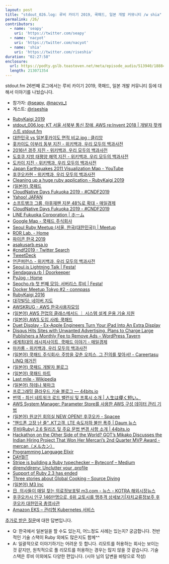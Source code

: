 ```yaml
---
layout: post
title: "stdout_026.log: 루비 카이기 2019, 쿡패드, 일본 개발 커뮤니티 /w shia"
permalink: /26/
contributors:
  - name: 'seapy'
    uri: 'https://twitter.com/seapy'
  - name: 'nacyot'
    uri: 'https://twitter.com/nacyot'
  - name: 'shia'
    uri: 'https://twitter.com/riseshia'
duration: "02:27:58"
enclosure:
  url: https://podty.gslb.toastoven.net/meta/episode_audio/513940/188843_1555696828615.mp3
  length: 213071354
---
```


stdout.fm 26번째 로그에서는 루비 카이기 2019, 쿡패드, 일본 개발 커뮤니티 등에 대해서 이야기를 나눴습니다.

* 참가자: [@seapy][sea], [@nacyo_t][nac]
* 게스트: [@riseshia][shia]

[sea]: https://twitter.com/seapy
[nac]: https://twitter.com/nacyot
[shia]: https://twitter.com/riseshia

* [RubyKaigi 2019](https://rubykaigi.org/2019)
* [stdout_006.log: KT 서울 서북부 통신 장애, AWS re:Invent 2018 \| 개발자 팟캐스트 stdout.fm](https://stdout.fm/6/)
* [대한민국 vs 일본홋카이도 면적 비교.jpg : 클리앙](https://www.clien.net/service/board/park/10851558)
* [홋카이도 이부리 동부 지진 - 위키백과, 우리 모두의 백과사전](https://ko.wikipedia.org/wiki/%ED%99%8B%EC%B9%B4%EC%9D%B4%EB%8F%84_%EC%9D%B4%EB%B6%80%EB%A6%AC_%EB%8F%99%EB%B6%80_%EC%A7%80%EC%A7%84)
* [2016년 경주 지진 - 위키백과, 우리 모두의 백과사전](https://ko.wikipedia.org/wiki/2016%EB%85%84_%EA%B2%BD%EC%A3%BC_%EC%A7%80%EC%A7%84)
* [도호쿠 지방 태평양 해역 지진 - 위키백과, 우리 모두의 백과사전](https://ko.wikipedia.org/wiki/%EB%8F%84%ED%98%B8%EC%BF%A0_%EC%A7%80%EB%B0%A9_%ED%83%9C%ED%8F%89%EC%96%91_%ED%95%B4%EC%97%AD_%EC%A7%80%EC%A7%84)
* [도카이 지진 - 위키백과, 우리 모두의 백과사전](https://ko.wikipedia.org/wiki/%EB%8F%84%EC%B9%B4%EC%9D%B4_%EC%A7%80%EC%A7%84)
* [Japan Earthquakes 2011 Visualization Map - YouTube](https://www.youtube.com/watch?v=NSBjEvPH2j4)
* [후쿠오카현 - 위키백과, 우리 모두의 백과사전](https://ko.wikipedia.org/wiki/%ED%9B%84%EC%BF%A0%EC%98%A4%EC%B9%B4%ED%98%84)
* [Cleaning up a huge ruby application - RubyKaigi 2019](https://rubykaigi.org/2019/presentations/riseshia.html#apr20)
* [(일본어) 쿡패드](https://cookpad.com/)
* [CloudNative Days Fukuoka 2019 - #CNDF2019](https://cloudnativedays.jp/cndf2019/)
* [Yahoo! JAPAN](https://www.yahoo.co.jp/)
* [소프트뱅크 그룹, 야후재팬 지분 48%로 확대 - 매일경제](https://www.mk.co.kr/news/economy/view/2018/07/433696/)
* [CloudNative Days Fukuoka 2019 - #CNDF2019](https://cloudnativedays.jp/cndf2019/)
* [LINE Fukuoka Corporation \| ホーム](https://linefukuoka.co.jp/ja/)
* [Google Map - 쿡패드 주식회사](https://goo.gl/maps/bDbELSw9QuUbZvMw7)
* [Seoul Ruby Meetup (서울, 한국(대한민국)) \| Meetup](https://www.meetup.com/ko-KR/Seoul-Ruby-Meetup/)
* [ROR Lab. - Home](https://www.facebook.com/rubyonrailslab/)
* [파이콘 한국 2019](https://www.pycon.kr/)
* [asakusarb.esa.io](https://asakusarb.esa.io/)
* [#cndf2019 - Twitter Search](https://twitter.com/search?f=tweets&vertical=default&q=%23cndf2019&src=typd)
* [TweetDeck](https://tweetdeck.twitter.com/)
* [언콘퍼런스 - 위키백과, 우리 모두의 백과사전](https://ko.wikipedia.org/wiki/%EC%96%B8%EC%BD%98%ED%8D%BC%EB%9F%B0%EC%8A%A4)
* [Seoul.js Lightning Talk \| Festa!](https://festa.io/events/49)
* [Sendagaya.rb \| Doorkeeper](https://sendagayarb.doorkeeper.jp/)
* [PyJog - Home](https://www.facebook.com/pyjog/)
* [Seocho.rb 첫 번째 모임: 서버리스 루비 \| Festa!](https://festa.io/events/183)
* [Docker Meetup Tokyo #2 - connpass](https://dockerjp.connpass.com/event/5640/)
* [RubyKaigi 2016](https://rubykaigi.org/2016/)
* [대각빌딩: 네이버 지도](http://map.naver.com/local/siteview.nhn?code=18772593)
* [AWSKRUG - AWS 한국사용자모임](https://awskrug.github.io/index.html)
* [(일본어) AWS 전업의 클래스메서드 ｜ 시스템 설계 운용 기술 지원](https://classmethod.jp/)
* [(일본어) AWS 도입 사례: 쿡패드](https://aws.amazon.com/jp/solutions/case-studies/cookpad/)
* [Duet Display - Ex-Apple Engineers Turn Your iPad Into An Extra Display](https://www.duetdisplay.com/)
* [Disqus Hits Sites with Unwanted Advertising, Plans to Charge Large Publishers a Monthly Fee to Remove Ads – WordPress Tavern](https://wptavern.com/disqus-hits-sites-with-unwanted-advertising-plans-to-charge-large-publishers-a-monthly-fee-to-remove-ads)
* [세계최대의 레시피사이트, 쿡패드 이야기 - 매일경제](https://www.mk.co.kr/news/business/view/2014/08/1111627/)
* [마카롱 - 위키백과, 우리 모두의 백과사전](https://ko.wikipedia.org/wiki/%EB%A7%88%EC%B9%B4%EB%A1%B1)
* [(일본어) 쿡패드 주식회사: 주방을 갖춘 오피스, 그 진의를 찾아서! - Careertasu LINQ 매거진](https://linq.career-tasu.jp/magazine/cookpad/)
* [(일본어) 쿡패드 개발자 블로그](https://techlife.cookpad.com/)
* [(일본어) 쿡패드 마트](https://cookpad-mart.com/)
* [Last mile - Wikipedia](https://en.wikipedia.org/wiki/Last_mile)
* [(일본어) 하테나 북마크](http://b.hatena.ne.jp/)
* [프로그래밍 클라우드 기술 블로그 — 44bits.io](https://www.44bits.io/ko)
* [번역 - 최신 네트워크 로드 밸런싱 및 프록시 소개 \| 人生は儚く短い。](https://ziwon.dev/post/modern-network-load-balancing-and-proxying/)
* [AWS System Manager: Parameter Store를 사용한 AWS 구성 데이터 관리 기법](https://www.slideshare.net/awskorea/aws-system-manager-parameter-store-aws-aws-summit-seoul-2019)
* [(일본어) 원코인 회의실 NEW OPEN!! 후쿠오카 - Spacee](https://www.spacee.jp/listings/12854)
* ["핸드폰 고장 난 줄"..KT고객, LTE 속도저하 불만 폭주 \| Daum 뉴스](https://news.v.daum.net/v/20190415153902596)
* [루비(Ruby) 2.6 릴리즈 및 주요 문법 변경 사항 소개 \| 44bits.io](https://www.44bits.io/ko/post/ruby-2-6-0-released-and-changes)
* [Hackathon on the Other Side of the World? GOT’s Mikako Discusses the Indian Hiring Project That Won Her Mercari’s 2nd Quarter MVP Award - mercan（メルカン）](https://mercan.mercari.com/entry/2018/03/09/113000)
* [Programming Language Elixir](https://elixir-lang.org/)
* [DAYBIT](https://daybit.com/)
* [Stripe is building a Ruby typechecker – Byteconf – Medium](https://medium.com/byteconf/stripe-is-building-a-ruby-typechecker-d6cd7cee6abf)
* [direnv/direnv: Unclutter your .profile](https://github.com/direnv/direnv)
* [Support of Ruby 2.3 has ended](https://www.ruby-lang.org/en/news/2019/03/31/support-of-ruby-2-3-has-ended/)
* [Three stories about Global Cooking – Source Diving](https://sourcediving.com/three-stories-about-global-cooking-2da62d0c8f64)
* [(일본어) M3 Inc](https://corporate.m3.com/)
* [日, 의사들이 매일 찾는 의료정보포털 m3.com - 뉴스 - KOTRA 해외시장뉴스](http://news.kotra.or.kr/user/globalAllBbs/kotranews/album/2/globalBbsDataAllView.do?dataIdx=141696&column=&search=&searchAreaCd=&searchNationCd=101003&searchTradeCd=&searchStartDate=&searchEndDate=&searchCategoryIdxs=&searchIndustryCateIdx=&page=8&row=80)
* [후쿠오카시 인구 146만명으로, 6위 교토시를 맹추격 상세보기\|자치교류정보주 후쿠오카 대한민국 총영사관](http://overseas.mofa.go.kr/jp-fukuoka-ko/brd/m_1631/view.do?seq=789022&srchFr=&amp;srchTo=&amp;srchWord=&amp;srchTp=&amp;multi_itm_seq=0&amp;itm_seq_1=0&amp;itm_seq_2=0&amp;company_cd=&amp;company_nm=&page=17)
* [Amazon EKS – 관리형 Kubernetes 서비스](https://aws.amazon.com/ko/eks/?nc1=h_ls)


[추가로 받은 질문](https://twitter.com/stdoutfm/status/1118450993610387456)에 대한 답변입니다.

* Q: 한국에서 일본일을 할 수도 있는지, 어느정도 사례는 있는지? 궁금합니다. 전반적인 기술 스택이 Ruby 외에도 많은지도 함께^^
* A: 일괄적으로 이야기하기는 어려운 듯 합니다. 리모트를 허용하는 회사는 보이는 것 같지만, 원칙적으로 풀 리모트를 허용하는 경우는 많지 않을 것 같습니다. 기술 스택은 루비 이외에도 다양한 편입니다. (시아 님의 답변을 바탕으로 작성)
